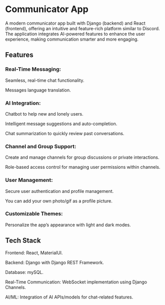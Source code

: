 <h1>Communicator App</h1>

A modern communicator app built with Django (backend) and React (frontend), offering an intuitive and feature-rich platform similar to Discord. The application integrates AI-powered features to enhance the user experience, making communication smarter and more engaging.

<h2>Features</h2>

<h3>Real-Time Messaging:</h3> 
<p>Seamless, real-time chat functionality.</p>
<p>Messages language translation.</p>

<h3>AI Integration:</h3>
<p>Chatbot to help new and lonely users.</p>
<p>Intelligent message suggestions and auto-completion.</p>
<p>Chat summarization to quickly review past conversations.</p>

<h3>Channel and Group Support:</h3>
<p>Create and manage channels for group discussions or private interactions.</p>
<p>Role-based access control for managing user permissions within channels.</p>

<h3>User Management:</h3>
<p>Secure user authentication and profile management.</p>
<p>You can add your own photo/gif as a profile picture.</p>

<h3>Customizable Themes:</h3> 
<p>Personalize the app’s appearance with light and dark modes.</p>

<h2>Tech Stack</h2>
<p>Frontend: React, MaterialUI.</p>
<p>Backend: Django with Django REST Framework.</p>
<p>Database: mySQL.</p>
<p>Real-Time Communication: WebSocket implementation using Django Channels.</p>
<p>AI/ML: Integration of AI APIs/models for chat-related features.</p>
